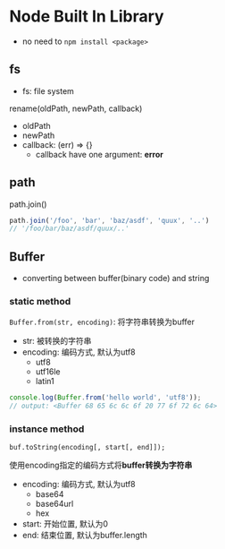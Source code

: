 # Node Built In Library

- no need to `npm install <package>`

## fs

- fs: file system

rename(oldPath, newPath, callback)

- oldPath
- newPath
- callback: (err) => {}
  - callback have one argument: **error**

## path

path.join()

```js
path.join('/foo', 'bar', 'baz/asdf', 'quux', '..')
// '/foo/bar/baz/asdf/quux/..'
```
## Buffer

- converting between buffer(binary code) and string

### static method

`Buffer.from(str, encoding)`: 将字符串转换为buffer

- str: 被转换的字符串
- encoding: 编码方式, 默认为utf8
  - utf8
  - utf16le
  - latin1

```js
console.log(Buffer.from('hello world', 'utf8'));
// output: <Buffer 68 65 6c 6c 6f 20 77 6f 72 6c 64>
```

### instance method

`buf.toString(encoding[, start[, end]]);`

使用encoding指定的编码方式将**buffer转换为字符串**

- encoding: 编码方式, 默认为utf8
  - base64
  - base64url
  - hex
- start: 开始位置, 默认为0
- end: 结束位置, 默认为buffer.length


